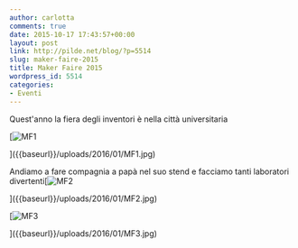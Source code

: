 ```yaml
---
author: carlotta
comments: true
date: 2015-10-17 17:43:57+00:00
layout: post
link: http://pilde.net/blog/?p=5514
slug: maker-faire-2015
title: Maker Faire 2015
wordpress_id: 5514
categories:
- Eventi
---
```


Quest'anno la fiera degli inventori è nella città universitaria

[![MF1]({{baseurl}}/uploads/2016/01/MF1.jpg)


]({{baseurl}}/uploads/2016/01/MF1.jpg)




Andiamo a fare compagnia a papà nel suo stend e facciamo tanti laboratori divertenti[![MF2]({{baseurl}}/uploads/2016/01/MF2.jpg)


]({{baseurl}}/uploads/2016/01/MF2.jpg)


 [![MF3]({{baseurl}}/uploads/2016/01/MF3.jpg)


]({{baseurl}}/uploads/2016/01/MF3.jpg)



